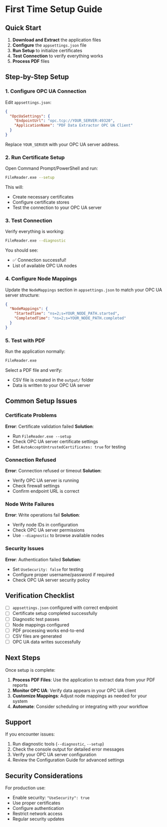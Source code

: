 # First Time Setup Guide

## Quick Start

1. **Download and Extract** the application files
2. **Configure** the `appsettings.json` file
3. **Run Setup** to initialize certificates
4. **Test Connection** to verify everything works
5. **Process PDF** files

## Step-by-Step Setup

### 1. Configure OPC UA Connection

Edit `appsettings.json`:

```json
{
  "OpcUaSettings": {
    "EndpointUrl": "opc.tcp://YOUR_SERVER:49320",
    "ApplicationName": "PDF Data Extractor OPC UA Client"
  }
}
```

Replace `YOUR_SERVER` with your OPC UA server address.

### 2. Run Certificate Setup

Open Command Prompt/PowerShell and run:

```bash
FileReader.exe --setup
```

This will:
- Create necessary certificates
- Configure certificate stores
- Test the connection to your OPC UA server

### 3. Test Connection

Verify everything is working:

```bash
FileReader.exe --diagnostic
```

You should see:
- ✅ Connection successful!
- List of available OPC UA nodes

### 4. Configure Node Mappings

Update the `NodeMappings` section in `appsettings.json` to match your OPC UA server structure:

```json
{
  "NodeMappings": {
    "StartedTime": "ns=2;s=YOUR_NODE_PATH.started",
    "CompletedTime": "ns=2;s=YOUR_NODE_PATH.completed"
  }
}
```

### 5. Test with PDF

Run the application normally:

```bash
FileReader.exe
```

Select a PDF file and verify:
- CSV file is created in the `output/` folder
- Data is written to your OPC UA server

## Common Setup Issues

### Certificate Problems
**Error**: Certificate validation failed
**Solution**: 
- Run `FileReader.exe --setup`
- Check OPC UA server certificate settings
- Set `AutoAcceptUntrustedCertificates: true` for testing

### Connection Refused
**Error**: Connection refused or timeout
**Solution**:
- Verify OPC UA server is running
- Check firewall settings
- Confirm endpoint URL is correct

### Node Write Failures
**Error**: Write operations fail
**Solution**:
- Verify node IDs in configuration
- Check OPC UA server permissions
- Use `--diagnostic` to browse available nodes

### Security Issues
**Error**: Authentication failed
**Solution**:
- Set `UseSecurity: false` for testing
- Configure proper username/password if required
- Check OPC UA server security policy

## Verification Checklist

- [ ] `appsettings.json` configured with correct endpoint
- [ ] Certificate setup completed successfully
- [ ] Diagnostic test passes
- [ ] Node mappings configured
- [ ] PDF processing works end-to-end
- [ ] CSV files are generated
- [ ] OPC UA data writes successfully

## Next Steps

Once setup is complete:

1. **Process PDF Files**: Use the application to extract data from your PDF reports
2. **Monitor OPC UA**: Verify data appears in your OPC UA client
3. **Customize Mappings**: Adjust node mappings as needed for your system
4. **Automate**: Consider scheduling or integrating with your workflow

## Support

If you encounter issues:

1. Run diagnostic tools (`--diagnostic`, `--setup`)
2. Check the console output for detailed error messages
3. Verify your OPC UA server configuration
4. Review the Configuration Guide for advanced settings

## Security Considerations

For production use:
- Enable security: `"UseSecurity": true`
- Use proper certificates
- Configure authentication
- Restrict network access
- Regular security updates